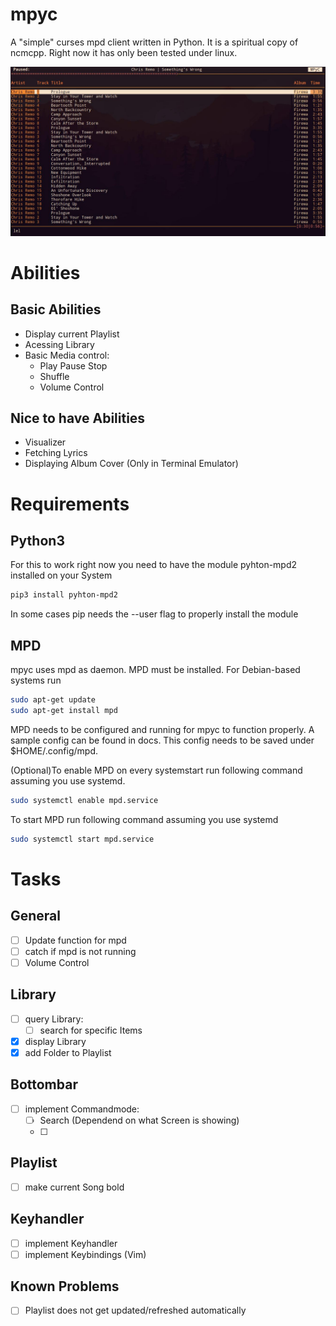 # mpyc
A "simple" curses mpd client written in Python. It is a spiritual copy of ncmcpp. Right now it has only been tested under linux.

![MPyC](/img/mpyc.jpg)

# Abilities
## Basic Abilities
* Display current Playlist
* Acessing Library
* Basic Media control:
	* Play Pause Stop
	* Shuffle
	* Volume Control

## Nice to have Abilities
* Visualizer
* Fetching Lyrics
* Displaying Album Cover (Only in Terminal Emulator)


# Requirements
## Python3
For this to work right now you need to have the module pyhton-mpd2 installed on your System
```Bash
pip3 install pyhton-mpd2
```
In some cases pip needs the --user flag to properly install the module

## MPD
mpyc uses mpd as daemon. MPD must be installed. For Debian-based systems run

```Bash
sudo apt-get update
sudo apt-get install mpd
```
MPD needs to be configured and running for mpyc to function properly. A sample config can be found in docs. This config needs to be saved under $HOME/.config/mpd.

(Optional)To enable MPD on every systemstart run following command assuming you use systemd.

```Bash
sudo systemctl enable mpd.service
```
To start MPD run following command assuming you use systemd

```Bash
sudo systemctl start mpd.service
```

# Tasks
## General
- [ ] Update function for mpd
- [ ] catch if mpd is not running
- [ ] Volume Control

## Library
- [ ] query Library:
	- [ ] search for specific Items
- [x] display Library
- [x] add Folder to Playlist

## Bottombar
- [ ] implement Commandmode:
	- [ ] Search (Dependend on what Screen is showing)
	- [ ]


## Playlist
- [ ] make current Song bold

## Keyhandler
- [ ] implement Keyhandler
- [ ] implement Keybindings (Vim)

## Known Problems
- [ ] Playlist does not get updated/refreshed automatically
